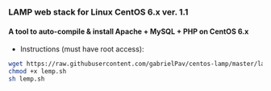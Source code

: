 ### LAMP web stack for Linux CentOS 6.x ver. 1.1

#### A tool to auto-compile & install Apache + MySQL + PHP on CentOS 6.x

- Instructions (must have root access):

```bash
wget https://raw.githubusercontent.com/gabrielPav/centos-lamp/master/lamp.sh
chmod +x lemp.sh
sh lemp.sh
```

